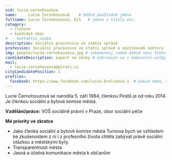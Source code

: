 ```yaml
---
uid: lucie.cernohouzova
name:     Lucie Černohouzová  	# běžně používáné jméno
fullname: Lucie Černohouzová, DiS  	# jméno s tituly etc.
category:
  - clenove
  - kandidat-obec
#  - kontaktni_osoba
description: Sociální pracovnice ve státní správě
profession: Sociální pracovnice ve státní správě a neziskovém sektoru
img: people/lucie-cernohouzova.jpg # zakomentuj radek dokud není fotka
candidateDescription: expert na skoky # zobrazuje se v komunalni-volby
mail:
  - lucie.cernohouzova@pirati.cz
cityCandidatePosition: 1
profiles:
  facebook: https://www.facebook.com/lucie.krelinova.1  # pokud nema, staci smazat tuto radku
---
```


Lucie Černohouzová se narodila 5. září 1984, členkou Pirátů je od roku 2014. Je členkou sociální a bytové komise města. 

**Vzdělání/práce:** VOŠ sociálně právní v Praze, obor sociální péče

**Mé priority ve zkratce**
- Jako členka sociální a bytové komise města Turnova bych se vzhledem ke zkušenostem z ní i z profesního života chtěla zabývat právě sociální otázkou a městskými byty. 
- Transparentnost města 
- Jasná a účelná komunikace města k občanům 

